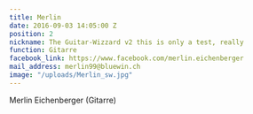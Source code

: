 ```yaml
---
title: Merlin
date: 2016-09-03 14:05:00 Z
position: 2
nickname: The Guitar-Wizzard v2 this is only a test, really
function: Gitarre
facebook_link: https://www.facebook.com/merlin.eichenberger
mail_address: merlin99@bluewin.ch
image: "/uploads/Merlin_sw.jpg"
---
```


Merlin Eichenberger (Gitarre)